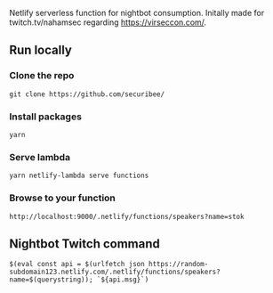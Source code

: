 Netlify serverless function for nightbot consumption. Initally made for twitch.tv/nahamsec regarding https://virseccon.com/.

## Run locally

### Clone the repo
```
git clone https://github.com/securibee/
```

### Install packages
```
yarn
```

### Serve lambda
```
yarn netlify-lambda serve functions
```

### Browse to your function
```
http://localhost:9000/.netlify/functions/speakers?name=stok
```

## Nightbot Twitch command
```
$(eval const api = $(urlfetch json https://random-subdomain123.netlify.com/.netlify/functions/speakers?name=$(querystring)); `${api.msg}`)
```
